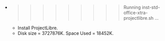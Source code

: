 * >>>>>>>>> Running inst-std-office-xtra-projectlibre.sh ...
  * Install ProjectLibre.
  * Disk size = 3727876K. Space Used = 18452K.
